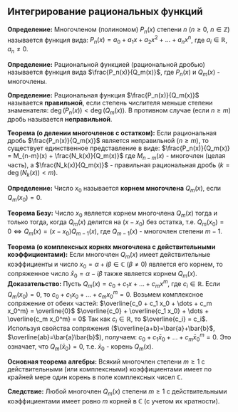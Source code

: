 ## Интегрирование рациональных функций

**Определение:** Многочленом (полиномом) $P_n(x)$ степени $n$ ($n \ge 0$, $n \in \mathbb{Z}$) называется функция вида:
$P_n(x) = a_0 + a_1 x + a_2 x^2 + \dots + a_n x^n$, где $a_i \in \mathbb{R}$, $a_n \neq 0$.

**Определение:** Рациональной функцией (рациональной дробью) называется функция вида $\frac{P_n(x)}{Q_m(x)}$, где $P_n(x)$ и $Q_m(x)$ - многочлены.

**Определение:** Рациональная функция $\frac{P_n(x)}{Q_m(x)}$ называется **правильной**, если степень числителя меньше степени знаменателя: $\deg(P_n(x)) < \deg(Q_m(x))$. В противном случае (если $n \ge m$) дробь называется **неправильной**.

**Теорема (о делении многочленов с остатком):**
Если рациональная дробь $\frac{P_n(x)}{Q_m(x)}$ является неправильной ($n \ge m$), то существует единственное представление в виде:
$\frac{P_n(x)}{Q_m(x)} = M_{n-m}(x) + \frac{N_k(x)}{Q_m(x)}$
где $M_{n-m}(x)$ - многочлен (целая часть), а $\frac{N_k(x)}{Q_m(x)}$ - правильная рациональная дробь ($k = \deg(N_k(x)) < m$).

**Определение:** Число $x_0$ называется **корнем многочлена** $Q_m(x)$, если $Q_m(x_0) = 0$.

**Теорема Безу:** Число $x_0$ является корнем многочлена $Q_m(x)$ тогда и только тогда, когда $Q_m(x)$ делится на $(x-x_0)$ без остатка, т.е.
$Q_m(x_0) = 0 \iff Q_m(x) = (x-x_0) Q_{m-1}(x)$, где $Q_{m-1}(x)$ - многочлен степени $m-1$.

**Теорема (о комплексных корнях многочлена с действительными коэффициентами):**
Если многочлен $Q_m(x)$ имеет действительные коэффициенты и число $x_0 = \alpha + i\beta \in \mathbb{C}$ ($\beta \neq 0$) является его корнем, то сопряженное число $\bar{x}_0 = \alpha - i\beta$ также является корнем $Q_m(x)$.
**Доказательство:**
Пусть $Q_m(x) = c_0 + c_1 x + \dots + c_m x^m$, где $c_i \in \mathbb{R}$.
Если $Q_m(x_0) = 0$, то $c_0 + c_1 x_0 + \dots + c_m x_0^m = 0$.
Возьмем комплексное сопряжение от обеих частей:
$\overline{c_0 + c_1 x_0 + \dots + c_m x_0^m} = \overline{0}$
$\overline{c_0} + \overline{c_1 x_0} + \dots + \overline{c_m x_0^m} = 0$
Так как $c_i \in \mathbb{R}$, то $\overline{c_i} = c_i$. Используя свойства сопряжения ($\overline{a+b}=\bar{a}+\bar{b}$, $\overline{ab}=\bar{a}\bar{b}$), получаем:
$c_0 + c_1 \bar{x}_0 + \dots + c_m \bar{x}_0^m = 0$.
Это означает, что $Q_m(\bar{x}_0) = 0$, т.е. $\bar{x}_0$ - корень $Q_m(x)$.

**Основная теорема алгебры:**
Всякий многочлен степени $m \ge 1$ с действительными (или комплексными) коэффициентами имеет по крайней мере один корень в поле комплексных чисел $\mathbb{C}$.

**Следствие:** Любой многочлен $Q_m(x)$ степени $m \ge 1$ с действительными коэффициентами имеет ровно $m$ корней в $\mathbb{C}$ (с учетом их кратности).